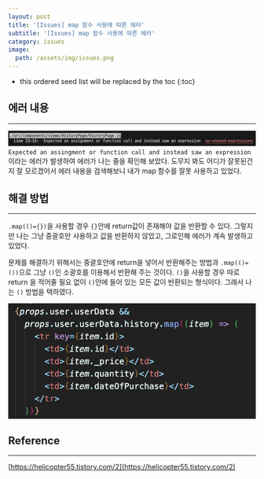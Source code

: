 ```yaml
---
layout: post
title: '[Issues] map 함수 사용에 따른 에러'
subtitle: '[Issues] map 함수 사용에 따른 에러'
category: issues
image:
  path: /assets/img/issues.png
---
```


<!-- prettier-ignore -->
* this ordered seed list will be replaced by the toc
{:toc}

## 에러 내용

---

![map_error_msg](/assets/img/development/2022/10/22/map_error_msg.png)
`Expected an assingment or function call and instead saw an expression`이라는 에러가 발생하여 에러가 나는 줄을 확인해 보았다. 도무지 봐도 어디가 잘못된건지 잘 모르겠어서 에러 내용을 검색해보니 내가 map 함수를 잘못 사용하고 있었다.

## 해결 방법

---

`.map(()={})`을 사용할 경우 `{}`안에 return값이 존재해야 값을 반환할 수 있다. 그렇지만 나는 그냥 중괄호만 사용하고 값을 반환하지 않았고, 그로인해 에러가 계속 발생하고 있었다.

문제를 해결하기 위해서는 중괄호안에 return을 넣어서 반환해주는 방법과 `.map(()=())`으로 그냥 `()`인 소괄호를 이용해서 반환해 주는 것이다. `()`을 사용할 경우 따로 return 을 적어줄 필요 없이 `()`안에 들어 있는 모든 값이 반환되는 형식이다. 그래서 나는 `()` 방법을 택하였다.

![using_map_function](/assets/img/development/2022/10/22/using_map_function.png)

## Reference

---

[https://helicopter55.tistory.com/2](https://helicopter55.tistory.com/2)
